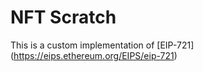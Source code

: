 # NFT Scratch

This is a custom implementation of [EIP-721] (https://eips.ethereum.org/EIPS/eip-721)


